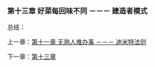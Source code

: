 ### 第十三章 好菜每回味不同 －－－ 建造者模式

总结：


上一章：[第十一章 无熟人难办事 －－－ 迪米特法则](https://github.com/flyingalex/design-patterns-by-php/blob/master/chapter12.md)

下一章：[第十三章](https://github.com/flyingalex/design-patterns-by-php/blob/master/chapter14.md)